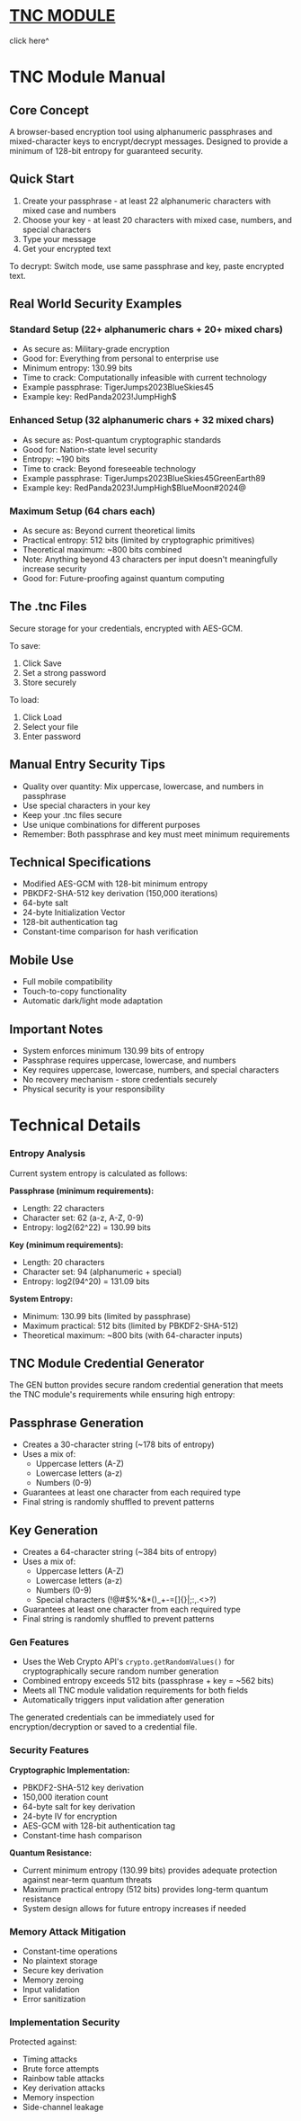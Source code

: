 # [TNC MODULE](https://elkmire.github.io/TNC-Module/)
click here^

# TNC Module Manual
## Core Concept
A browser-based encryption tool using alphanumeric passphrases and mixed-character keys to encrypt/decrypt messages. Designed to provide a minimum of 128-bit entropy for guaranteed security.

## Quick Start
1. Create your passphrase - at least 22 alphanumeric characters with mixed case and numbers
2. Choose your key - at least 20 characters with mixed case, numbers, and special characters
3. Type your message
4. Get your encrypted text

To decrypt: Switch mode, use same passphrase and key, paste encrypted text.

## Real World Security Examples

### Standard Setup (22+ alphanumeric chars + 20+ mixed chars)
- As secure as: Military-grade encryption
- Good for: Everything from personal to enterprise use
- Minimum entropy: 130.99 bits
- Time to crack: Computationally infeasible with current technology
- Example passphrase: TigerJumps2023BlueSkies45
- Example key: RedPanda2023!JumpHigh$

### Enhanced Setup (32 alphanumeric chars + 32 mixed chars)
- As secure as: Post-quantum cryptographic standards
- Good for: Nation-state level security
- Entropy: ~190 bits
- Time to crack: Beyond foreseeable technology
- Example passphrase: TigerJumps2023BlueSkies45GreenEarth89
- Example key: RedPanda2023!JumpHigh$BlueMoon#2024@

### Maximum Setup (64 chars each)
- As secure as: Beyond current theoretical limits
- Practical entropy: 512 bits (limited by cryptographic primitives)
- Theoretical maximum: ~800 bits combined
- Note: Anything beyond 43 characters per input doesn't meaningfully increase security
- Good for: Future-proofing against quantum computing

## The .tnc Files
Secure storage for your credentials, encrypted with AES-GCM.

To save:
1. Click Save
2. Set a strong password
3. Store securely

To load:
1. Click Load
2. Select your file
3. Enter password

## Manual Entry Security Tips
- Quality over quantity: Mix uppercase, lowercase, and numbers in passphrase
- Use special characters in your key
- Keep your .tnc files secure
- Use unique combinations for different purposes
- Remember: Both passphrase and key must meet minimum requirements

## Technical Specifications
- Modified AES-GCM with 128-bit minimum entropy
- PBKDF2-SHA-512 key derivation (150,000 iterations)
- 64-byte salt
- 24-byte Initialization Vector
- 128-bit authentication tag
- Constant-time comparison for hash verification

## Mobile Use
- Full mobile compatibility
- Touch-to-copy functionality
- Automatic dark/light mode adaptation

## Important Notes
- System enforces minimum 130.99 bits of entropy
- Passphrase requires uppercase, lowercase, and numbers
- Key requires uppercase, lowercase, numbers, and special characters
- No recovery mechanism - store credentials securely
- Physical security is your responsibility

# Technical Details
### Entropy Analysis

Current system entropy is calculated as follows:

**Passphrase (minimum requirements):**
- Length: 22 characters
- Character set: 62 (a-z, A-Z, 0-9)
- Entropy: log2(62^22) = 130.99 bits

**Key (minimum requirements):**
- Length: 20 characters
- Character set: 94 (alphanumeric + special)
- Entropy: log2(94^20) = 131.09 bits

**System Entropy:**
- Minimum: 130.99 bits (limited by passphrase)
- Maximum practical: 512 bits (limited by PBKDF2-SHA-512)
- Theoretical maximum: ~800 bits (with 64-character inputs)

## TNC Module Credential Generator

The GEN button provides secure random credential generation that meets the TNC module's requirements while ensuring high entropy:

## Passphrase Generation
- Creates a 30-character string (~178 bits of entropy)
- Uses a mix of:
  - Uppercase letters (A-Z)
  - Lowercase letters (a-z)
  - Numbers (0-9)
- Guarantees at least one character from each required type
- Final string is randomly shuffled to prevent patterns

## Key Generation
- Creates a 64-character string (~384 bits of entropy)
- Uses a mix of:
  - Uppercase letters (A-Z)
  - Lowercase letters (a-z)
  - Numbers (0-9)
  - Special characters (!@#$%^&*()_+-=[]{}|;:,.<>?)
- Guarantees at least one character from each required type
- Final string is randomly shuffled to prevent patterns

### Gen Features
- Uses the Web Crypto API's `crypto.getRandomValues()` for cryptographically secure random number generation
- Combined entropy exceeds 512 bits (passphrase + key = ~562 bits)
- Meets all TNC module validation requirements for both fields
- Automatically triggers input validation after generation

The generated credentials can be immediately used for encryption/decryption or saved to a credential file.

### Security Features

**Cryptographic Implementation:**
- PBKDF2-SHA-512 key derivation
- 150,000 iteration count
- 64-byte salt for key derivation
- 24-byte IV for encryption
- AES-GCM with 128-bit authentication tag
- Constant-time hash comparison

**Quantum Resistance:**
- Current minimum entropy (130.99 bits) provides adequate protection against near-term quantum threats
- Maximum practical entropy (512 bits) provides long-term quantum resistance
- System design allows for future entropy increases if needed

### Memory Attack Mitigation
- Constant-time operations
- No plaintext storage
- Secure key derivation
- Memory zeroing
- Input validation
- Error sanitization

### Implementation Security
Protected against:
- Timing attacks
- Brute force attempts
- Rainbow table attacks
- Key derivation attacks
- Memory inspection
- Side-channel leakage
